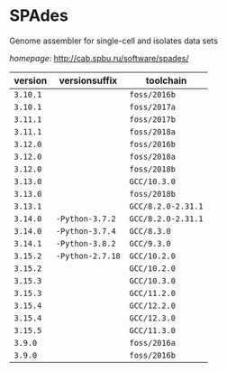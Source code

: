 # SPAdes

Genome assembler for single-cell and isolates data sets

*homepage*: <http://cab.spbu.ru/software/spades/>

version | versionsuffix | toolchain
--------|---------------|----------
``3.10.1`` |  | ``foss/2016b``
``3.10.1`` |  | ``foss/2017a``
``3.11.1`` |  | ``foss/2017b``
``3.11.1`` |  | ``foss/2018a``
``3.12.0`` |  | ``foss/2016b``
``3.12.0`` |  | ``foss/2018a``
``3.12.0`` |  | ``foss/2018b``
``3.13.0`` |  | ``GCC/10.3.0``
``3.13.0`` |  | ``foss/2018b``
``3.13.1`` |  | ``GCC/8.2.0-2.31.1``
``3.14.0`` | ``-Python-3.7.2`` | ``GCC/8.2.0-2.31.1``
``3.14.0`` | ``-Python-3.7.4`` | ``GCC/8.3.0``
``3.14.1`` | ``-Python-3.8.2`` | ``GCC/9.3.0``
``3.15.2`` | ``-Python-2.7.18`` | ``GCC/10.2.0``
``3.15.2`` |  | ``GCC/10.2.0``
``3.15.3`` |  | ``GCC/10.3.0``
``3.15.3`` |  | ``GCC/11.2.0``
``3.15.4`` |  | ``GCC/12.2.0``
``3.15.4`` |  | ``GCC/12.3.0``
``3.15.5`` |  | ``GCC/11.3.0``
``3.9.0`` |  | ``foss/2016a``
``3.9.0`` |  | ``foss/2016b``
